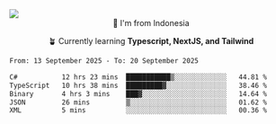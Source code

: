 
<img align = "center" src="https://readme-typing-svg.herokuapp.com?font=Fira+Code&size=25&pause=1000&color=00F713&center=true&vCenter=true&random=false&width=850&height=70&lines=Hi+There+%F0%9F%91%8B%2C+Im+Julian+Caesar;"/>
<br>

<div align = "center">
  📌 I'm from Indonesia
  
  🪴 Currently learning **Typescript, NextJS, and Tailwind**
</div>

<!--START_SECTION:waka-->

```txt
From: 13 September 2025 - To: 20 September 2025

C#           12 hrs 23 mins  ███████████▒░░░░░░░░░░░░░   44.81 %
TypeScript   10 hrs 38 mins  █████████▓░░░░░░░░░░░░░░░   38.46 %
Binary       4 hrs 3 mins    ███▓░░░░░░░░░░░░░░░░░░░░░   14.64 %
JSON         26 mins         ▒░░░░░░░░░░░░░░░░░░░░░░░░   01.62 %
XML          5 mins          ░░░░░░░░░░░░░░░░░░░░░░░░░   00.36 %
```

<!--END_SECTION:waka-->
